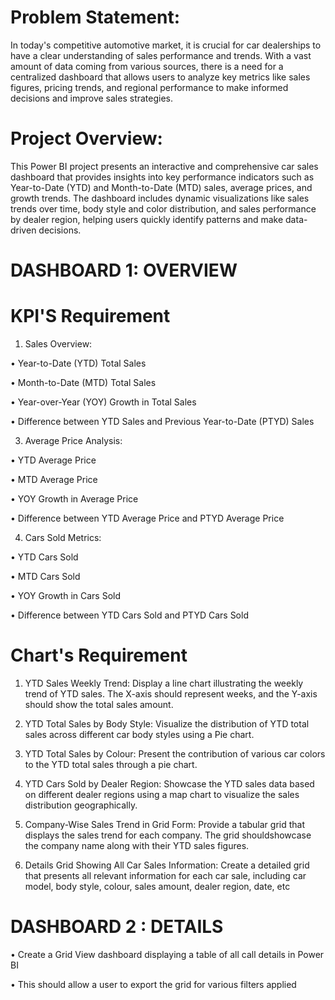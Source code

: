 # Problem Statement:
In today's competitive automotive market, it is crucial for car dealerships to have a clear understanding of sales performance and trends. With a vast amount of data coming from various sources, there is a need for a centralized dashboard that allows users to analyze key metrics like sales figures, pricing trends, and regional performance to make informed decisions and improve sales strategies.

# Project Overview:
This Power BI project presents an interactive and comprehensive car sales dashboard that provides insights into key performance indicators such as Year-to-Date (YTD) and Month-to-Date (MTD) sales, average prices, and growth trends. The dashboard includes dynamic visualizations like sales trends over time, body style and color distribution, and sales performance by dealer region, helping users quickly identify patterns and 
make data-driven decisions.

# DASHBOARD 1: OVERVIEW

# KPI'S Requirement

1. Sales Overview:

• Year-to-Date (YTD) Total Sales

• Month-to-Date (MTD) Total Sales

• Year-over-Year (YOY) Growth in Total Sales

• Difference between YTD Sales and Previous Year-to-Date (PTYD) Sales

3. Average Price Analysis:
   
• YTD Average Price

• MTD Average Price

• YOY Growth in Average Price

• Difference between YTD Average Price and PTYD Average Price

4. Cars Sold Metrics:
   
• YTD Cars Sold

• MTD Cars Sold

• YOY Growth in Cars Sold

• Difference between YTD Cars Sold and PTYD Cars Sold

# Chart's Requirement

1. YTD Sales Weekly Trend: Display a line chart illustrating the weekly trend of YTD sales. The X-axis should represent weeks, and the Y-axis should show the total sales amount.

2. YTD Total Sales by Body Style: Visualize the distribution of YTD total sales across different car body styles using a Pie chart.

3. YTD Total Sales by Colour: Present the contribution of various car colors to the YTD total sales through a pie chart.

4. YTD Cars Sold by Dealer Region: Showcase the YTD sales data based on different dealer regions using a map chart to visualize the sales distribution geographically.

5. Company-Wise Sales Trend in Grid Form: Provide a tabular grid that displays the sales trend for each company. The grid shouldshowcase the company name along with their YTD sales figures.

6. Details Grid Showing All Car Sales Information: Create a detailed grid that presents all relevant information for each car sale, including car model, body style, colour, sales amount, dealer region, date, etc

# DASHBOARD 2 : DETAILS

• Create a Grid View dashboard displaying a table of all call details in Power BI

• This should allow a user to export the grid for various filters applied
